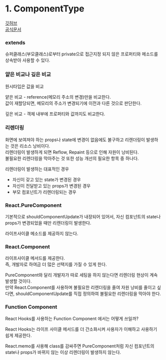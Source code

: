 # 1. ComponentType

[깃허브](https://github.com/sangheon-kim/React-docs-analyze/tree/master/src/Pages/1.ComponentType)  
[공식문서](https://ko.reactjs.org/docs/react-api.html)

### extends

슈퍼클래스(부모클래스)로부터 private으로 접근지정 되지 않은 프로퍼티와 메소드를 상속받아 사용할 수 있다.

### 얕은 비교나 깊은 비교

원시타입은 값을 비교

얕은 비교 - reference(메모리 주소의 변경)만을 비교한다.  
값이 재할당되면, 메모리의 주소가 변경되기에 이전과 다른 것으로 판단한다.

깊은 비교 - 객체 내부에 프로퍼티와 값까지도 비교한다.

### 리렌더링

화면에 보여져야 하는 props나 state에 변경이 없음에도 불구하고 리렌더링이 발생하는 것은 리소스 낭비이다.  
리렌더링이 발생하게 되면 Reflow, Repaint 등으로 인해 자원이 낭비된다.  
불필요한 리렌더링을 막아주는 것 또한 성능 개선의 필요한 항목 중 하나다.

리렌더링이 발생하는 대표적인 경우

- 자신이 갖고 있는 state가 변경된 경우
- 자신이 전달받고 있는 props가 변경된 경우
- 부모 컴포넌트가 리렌더링되는 경우

### React.PureComponent

기본적으로 shouldComponentUpdate가 내장되어 있어서, 자신 컴포넌트의 state나 props가 변경되었을 때만 리렌더링이 발생한다.

라이프사이클 메소드를 제공하지 않는다.

### React.Component

라이프사이클 메서드를 제공한다.  
즉, 개발자로 하여금 더 많은 선택지를 가질 수 있게 한다.

PureComponent와 달리 개발자가 따로 세팅을 하지 않는다면 리렌더링 현상이 계속 발생할 것이다.  
만약 React.Component를 사용하며 불필요한 리렌더링을 줄여 자원 낭비를 줄이고 싶다면, shouldComponentUpdate를 직접 정의하여 불필요한 리렌더링을 막아야 한다.

### Function Component

React Hooks를 사용하는 Function Component 에서는 어떻게 쓰일까?

React Hooks는 라이프 사이클 메서드를 더 간소화시켜 사용자가 이해하고 사용하기 쉽게 제공한다.
 
React.memo를 사용해 class를 감싸주면 PureComponent처럼 자신 컴포넌트의 state나 props가 바뀌지 않는 이상 리렌더링이 발생하지 않는다.

